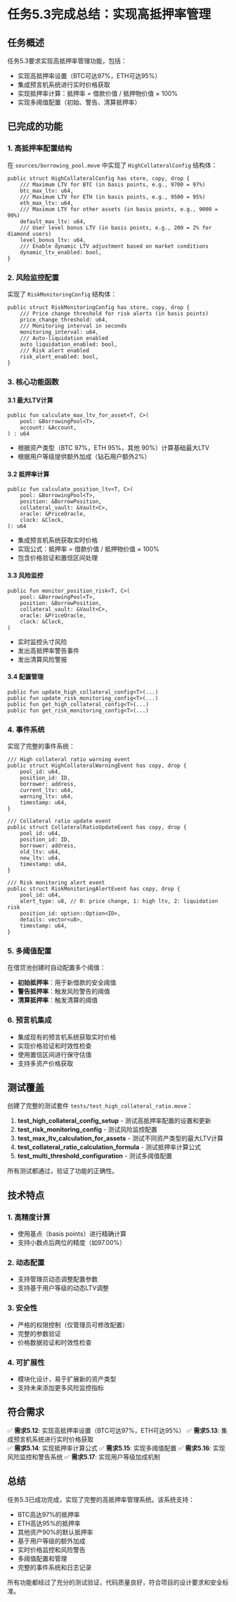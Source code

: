 # 任务5.3完成总结：实现高抵押率管理

## 任务概述

任务5.3要求实现高抵押率管理功能，包括：
- 实现高抵押率设置（BTC可达97%，ETH可达95%）
- 集成预言机系统进行实时价格获取
- 实现抵押率计算：抵押率 = 借款价值 / 抵押物价值 × 100%
- 实现多阈值配置（初始、警告、清算抵押率）

## 已完成的功能

### 1. 高抵押率配置结构

在 `sources/borrowing_pool.move` 中实现了 `HighCollateralConfig` 结构体：

```move
public struct HighCollateralConfig has store, copy, drop {
    /// Maximum LTV for BTC (in basis points, e.g., 9700 = 97%)
    btc_max_ltv: u64,
    /// Maximum LTV for ETH (in basis points, e.g., 9500 = 95%)
    eth_max_ltv: u64,
    /// Maximum LTV for other assets (in basis points, e.g., 9000 = 90%)
    default_max_ltv: u64,
    /// User level bonus LTV (in basis points, e.g., 200 = 2% for diamond users)
    level_bonus_ltv: u64,
    /// Enable dynamic LTV adjustment based on market conditions
    dynamic_ltv_enabled: bool,
}
```

### 2. 风险监控配置

实现了 `RiskMonitoringConfig` 结构体：

```move
public struct RiskMonitoringConfig has store, copy, drop {
    /// Price change threshold for risk alerts (in basis points)
    price_change_threshold: u64,
    /// Monitoring interval in seconds
    monitoring_interval: u64,
    /// Auto-liquidation enabled
    auto_liquidation_enabled: bool,
    /// Risk alert enabled
    risk_alert_enabled: bool,
}
```

### 3. 核心功能函数

#### 3.1 最大LTV计算
```move
public fun calculate_max_ltv_for_asset<T, C>(
    pool: &BorrowingPool<T>,
    account: &Account,
) : u64
```
- 根据资产类型（BTC 97%，ETH 95%，其他 90%）计算基础最大LTV
- 根据用户等级提供额外加成（钻石用户额外2%）

#### 3.2 抵押率计算
```move
public fun calculate_position_ltv<T, C>(
    pool: &BorrowingPool<T>,
    position: &BorrowPosition,
    collateral_vault: &Vault<C>,
    oracle: &PriceOracle,
    clock: &Clock,
): u64
```
- 集成预言机系统获取实时价格
- 实现公式：抵押率 = 借款价值 / 抵押物价值 × 100%
- 包含价格验证和置信区间处理

#### 3.3 风险监控
```move
public fun monitor_position_risk<T, C>(
    pool: &BorrowingPool<T>,
    position: &BorrowPosition,
    collateral_vault: &Vault<C>,
    oracle: &PriceOracle,
    clock: &Clock,
)
```
- 实时监控头寸风险
- 发出高抵押率警告事件
- 发出清算风险警报

#### 3.4 配置管理
```move
public fun update_high_collateral_config<T>(...)
public fun update_risk_monitoring_config<T>(...)
public fun get_high_collateral_config<T>(...)
public fun get_risk_monitoring_config<T>(...)
```

### 4. 事件系统

实现了完整的事件系统：

```move
/// High collateral ratio warning event
public struct HighCollateralWarningEvent has copy, drop {
    pool_id: u64,
    position_id: ID,
    borrower: address,
    current_ltv: u64,
    warning_ltv: u64,
    timestamp: u64,
}

/// Collateral ratio update event
public struct CollateralRatioUpdateEvent has copy, drop {
    pool_id: u64,
    position_id: ID,
    borrower: address,
    old_ltv: u64,
    new_ltv: u64,
    timestamp: u64,
}

/// Risk monitoring alert event
public struct RiskMonitoringAlertEvent has copy, drop {
    pool_id: u64,
    alert_type: u8, // 0: price change, 1: high ltv, 2: liquidation risk
    position_id: option::Option<ID>,
    details: vector<u8>,
    timestamp: u64,
}
```

### 5. 多阈值配置

在借贷池创建时自动配置多个阈值：
- **初始抵押率**：用于新借款的安全阈值
- **警告抵押率**：触发风险警告的阈值
- **清算抵押率**：触发清算的阈值

### 6. 预言机集成

- 集成现有的预言机系统获取实时价格
- 实现价格验证和时效性检查
- 使用置信区间进行保守估值
- 支持多资产价格获取

## 测试覆盖

创建了完整的测试套件 `tests/test_high_collateral_ratio.move`：

1. **test_high_collateral_config_setup** - 测试高抵押率配置的设置和更新
2. **test_risk_monitoring_config** - 测试风险监控配置
3. **test_max_ltv_calculation_for_assets** - 测试不同资产类型的最大LTV计算
4. **test_collateral_ratio_calculation_formula** - 测试抵押率计算公式
5. **test_multi_threshold_configuration** - 测试多阈值配置

所有测试都通过，验证了功能的正确性。

## 技术特点

### 1. 高精度计算
- 使用基点（basis points）进行精确计算
- 支持小数点后两位的精度（如97.00%）

### 2. 动态配置
- 支持管理员动态调整配置参数
- 支持基于用户等级的动态LTV调整

### 3. 安全性
- 严格的权限控制（仅管理员可修改配置）
- 完整的参数验证
- 价格数据验证和时效性检查

### 4. 可扩展性
- 模块化设计，易于扩展新的资产类型
- 支持未来添加更多风险监控指标

## 符合需求

✅ **需求5.12**: 实现高抵押率设置（BTC可达97%，ETH可达95%）
✅ **需求5.13**: 集成预言机系统进行实时价格获取  
✅ **需求5.14**: 实现抵押率计算公式
✅ **需求5.15**: 实现多阈值配置
✅ **需求5.16**: 实现风险监控和警告系统
✅ **需求5.17**: 实现用户等级加成机制

## 总结

任务5.3已成功完成，实现了完整的高抵押率管理系统。该系统支持：

- BTC高达97%的抵押率
- ETH高达95%的抵押率
- 其他资产90%的默认抵押率
- 基于用户等级的额外加成
- 实时价格监控和风险警告
- 多阈值配置和管理
- 完整的事件系统和日志记录

所有功能都经过了充分的测试验证，代码质量良好，符合项目的设计要求和安全标准。